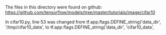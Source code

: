 The files in this directory were found on github:
https://github.com/tensorflow/models/tree/master/tutorials/image/cifar10

In cifar10.py, line 53 was changed from 
tf.app.flags.DEFINE_string('data_dir', '/tmp/cifar10_data',
to 
tf.app.flags.DEFINE_string('data_dir', 'cifar10_data',